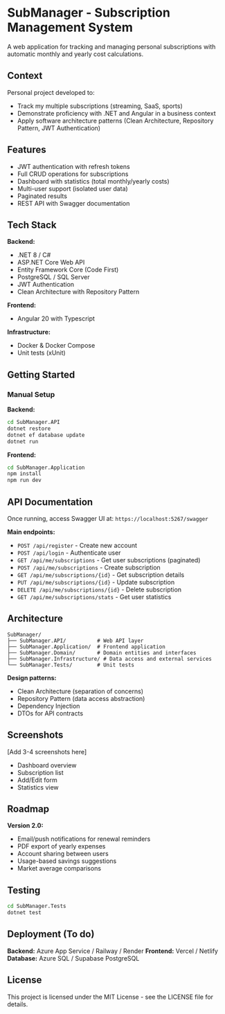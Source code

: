 # SubManager - Subscription Management System

A web application for tracking and managing personal subscriptions with automatic monthly and yearly cost calculations.

## Context

Personal project developed to:
- Track my multiple subscriptions (streaming, SaaS, sports)
- Demonstrate proficiency with .NET and Angular in a business context
- Apply software architecture patterns (Clean Architecture, Repository Pattern, JWT Authentication)

## Features

- JWT authentication with refresh tokens
- Full CRUD operations for subscriptions
- Dashboard with statistics (total monthly/yearly costs)
- Multi-user support (isolated user data)
- Paginated results
- REST API with Swagger documentation

## Tech Stack

**Backend:**
- .NET 8 / C#
- ASP.NET Core Web API
- Entity Framework Core (Code First)
- PostgreSQL / SQL Server
- JWT Authentication
- Clean Architecture with Repository Pattern

**Frontend:**
- Angular 20 with Typescript

**Infrastructure:**
- Docker & Docker Compose
- Unit tests (xUnit)

## Getting Started

### Manual Setup

**Backend:**
```bash
cd SubManager.API
dotnet restore
dotnet ef database update
dotnet run
```

**Frontend:**
```bash
cd SubManager.Application
npm install
npm run dev
```

## API Documentation

Once running, access Swagger UI at: `https://localhost:5267/swagger`

**Main endpoints:**
- `POST /api/register` - Create new account
- `POST /api/login` - Authenticate user
- `GET /api/me/subscriptions` - Get user subscriptions (paginated)
- `POST /api/me/subscriptions` - Create subscription
- `GET /api/me/subscriptions/{id}` - Get subscription details
- `PUT /api/me/subscriptions/{id}` - Update subscription
- `DELETE /api/me/subscriptions/{id}` - Delete subscription
- `GET /api/me/subscriptions/stats` - Get user statistics

## Architecture
```
SubManager/
├── SubManager.API/          # Web API layer
├── SubManager.Application/  # Frontend application
├── SubManager.Domain/       # Domain entities and interfaces
├── SubManager.Infrastructure/ # Data access and external services
└── SubManager.Tests/        # Unit tests
```

**Design patterns:**
- Clean Architecture (separation of concerns)
- Repository Pattern (data access abstraction)
- Dependency Injection
- DTOs for API contracts

## Screenshots

[Add 3-4 screenshots here]
- Dashboard overview
- Subscription list
- Add/Edit form
- Statistics view

## Roadmap

**Version 2.0:**
- Email/push notifications for renewal reminders
- PDF export of yearly expenses
- Account sharing between users
- Usage-based savings suggestions
- Market average comparisons

## Testing
```bash
cd SubManager.Tests
dotnet test
```

## Deployment (To do)

**Backend:** Azure App Service / Railway / Render
**Frontend:** Vercel / Netlify
**Database:** Azure SQL / Supabase PostgreSQL

## License

This project is licensed under the MIT License - see the LICENSE file for details.
